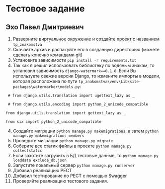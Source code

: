 # Тестовое задание
## Эхо Павел Дмитриевич 

1. Разверните виртуальное окружение и создайте проект с названием ```tp_znakomstva```
2. Скачайте архив и распакуйте его в созданную директорию (можете сделать конечно командами git)
3. Установите зависимости ```pip install -r requirements.txt```
4. Так как я решил использовать библиотеку по водяным знакам, то установил зависимость ```django-watermark==0.1.8```. Если Вы используете свежие версии Django, то измените импорты в модели, которая расположена по пути ```tp_znakomstva\venv\Lib\site-packages\watermarker\models.py```:

``` # from django.utils.translation import ugettext_lazy as _```

``` # from django.utils.encoding import python_2_unicode_compatible```

```from django.utils.translation import gettext_lazy as _```

```from six import python_2_unicode_compatible```

4. Создайте миграции ```python manage.py makemigrations```, а затем ```python manage.py makemigrations members```
5. Проведите миграции ```python manage.py migrate```
6. Соберите все статик файлы в проекте ```python manage.py collectstatic```
7. Если захотите загрузить в БД тестовые данные, то ```python manage.py loaddata exclude_db.json```
8. Запустите локальный сервер ```python manage.py runserver```
9. Добавил реализацию РЕСТ
10. Добавил тестирование по РЕСТ с помощью Swagger
11. Проверяйте реализацию тестового задания.

